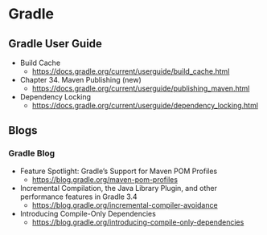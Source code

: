 # Gradle
## Gradle User Guide
* Build Cache
  * https://docs.gradle.org/current/userguide/build_cache.html
* Chapter 34. Maven Publishing (new)
  * https://docs.gradle.org/current/userguide/publishing_maven.html
* Dependency Locking
  * https://docs.gradle.org/current/userguide/dependency_locking.html

## Blogs
### Gradle Blog
* Feature Spotlight: Gradle’s Support for Maven POM Profiles
  * https://blog.gradle.org/maven-pom-profiles
* Incremental Compilation, the Java Library Plugin, and other performance features in Gradle 3.4
  * https://blog.gradle.org/incremental-compiler-avoidance
* Introducing Compile-Only Dependencies
  * https://blog.gradle.org/introducing-compile-only-dependencies
